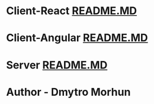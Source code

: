 # Client-React [README.MD](https://github.com/DimaMorgun/JSFSTP-Task-1/tree/development/client-react)
# Client-Angular [README.MD](https://github.com/DimaMorgun/JSFSTP-Task-1/tree/development/client-angular)
# Server [README.MD](https://github.com/DimaMorgun/JSFSTP-Task-1/tree/development/server)

# Author - Dmytro Morhun
